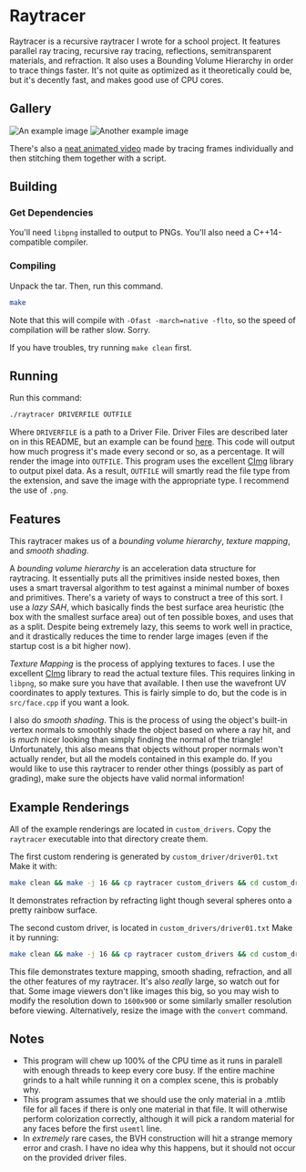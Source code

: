 # Raytracer

Raytracer is a recursive raytracer I wrote for a school project.
It features parallel ray tracing, recursive ray tracing, reflections, semitransparent materials, and refraction.
It also uses a Bounding Volume Hierarchy in order to trace things faster.
It's not quite as optimized as it theoretically could be, but it's decently fast, and makes good use of CPU cores.

## Gallery

![An example image](custom_drivers/driver01-small.png)
![Another example image](custom_drivers/driver00.png)

There's also a [neat animated video](https://www.youtube.com/watch?v=xh-0_TiNCvU) made by tracing frames individually and then stitching them together with a script.

## Building

### Get Dependencies 
You'll need `libpng` installed to output to PNGs.
You'll also need a C++14-compatible compiler. 

### Compiling
Unpack the tar.
Then, run this command.

```bash
make
```

Note that this will compile with `-Ofast -march=native -flto`, so the speed of compilation will be rather slow.
Sorry.

If you have troubles, try running `make clean` first.

## Running

Run this command:

```bash
./raytracer DRIVERFILE OUTFILE
```

Where `DRIVERFILE` is a path to a Driver File.
Driver Files are described later on in this README, but an example can be found [here](custom_drivers/driver01.txt).
This code will output how much progress it's made every second or so, as a percentage.
It will render the image into `OUTFILE`.
This program uses the excellent [CImg](http://cimg.eu/) library to output pixel data.
As a result, `OUTFILE` will smartly read the file type from the extension, and save the image with the appropriate type.
I recommend the use of `.png`.

## Features
This raytracer makes us of a *bounding volume hierarchy*, *texture mapping*, and *smooth shading*.

A *bounding volume hierarchy* is an acceleration data structure for raytracing.
It essentially puts all the primitives inside nested boxes, then uses a smart traversal algorithm to test against a minimal number of boxes and primitives.
There's a variety of ways to construct a tree of this sort.
I use a *lazy SAH*, which basically finds the best surface area heuristic (the box with the smallest surface area) out of ten possible boxes, and uses that as a split.
Despite being extremely lazy, this seems to work well in practice, and it drastically reduces the time to render large images (even if the startup cost is a bit higher now).

*Texture Mapping* is the process of applying textures to faces.
I use the excellent [CImg](http://cimg.eu/) library to read the actual texture files.
This requires linking in `libpng`, so make sure you have that available.
I then use the wavefront UV coordinates to apply textures.
This is fairly simple to do, but the code is in `src/face.cpp` if you want a look.

I also do *smooth shading*.
This is the process of using the object's built-in vertex normals to smoothly shade the object based on where a ray hit, and is *much* nicer looking than simply finding the normal of the triangle!
Unfortunately, this also means that objects without proper normals won't actually render, but all the models contained in this example do.
If you would like to use this raytracer to render other things (possibly as part of grading), make sure the objects have valid normal information!

## Example Renderings
All of the example renderings are located in `custom_drivers`.
Copy the `raytracer` executable into that directory create them.

The first custom rendering is generated by `custom_driver/driver01.txt`
Make it with:

```bash
make clean && make -j 16 && cp raytracer custom_drivers && cd custom_drivers && ./raytracer driver00.txt driver00-self-rendered.png
```

It demonstrates refraction by refracting light though several spheres onto a pretty rainbow surface.


The second custom driver, is located in `custom_drivers/driver01.txt`
Make it by running:

```bash
make clean && make -j 16 && cp raytracer custom_drivers && cd custom_drivers && ./raytracer driver01.txt driver01-self-rendered.png
```

This file demonstrates texture mapping, smooth shading, refraction, and all the other features of my raytracer.
It's also *really* large, so watch out for that.
Some image viewers don't like images this big, so you may wish to modify the resolution down to `1600x900` or some similarly smaller resolution before viewing.
Alternatively, resize the image with the `convert` command.


## Notes
- This program will chew up 100% of the CPU time as it runs in paralell with enough threads to keep every core busy.
  If the entire machine grinds to a halt while running it on a complex scene, this is probably why.
- This program assumes that we should use the only material in a .mtlib file for all faces if there is only one material in that file.
  It will otherwise perform colorization correctly, although it will pick a random material for any faces before the first `usemtl` line.
- In *extremely* rare cases, the BVH construction will hit a strange memory error and crash.
  I have no idea why this happens, but it should not occur on the provided driver files.

